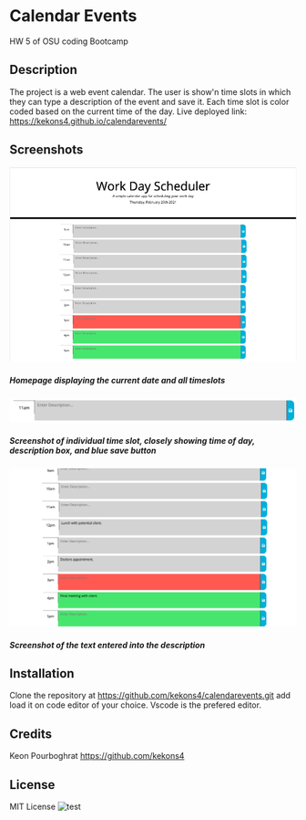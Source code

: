 # Calendar Events

HW 5 of OSU coding Bootcamp

## Description

The project is a web event calendar. The user is show'n time slots in which they can type a description of the event and save it. Each time slot is color coded based on the current time of the day.
Live deployed link: https://kekons4.github.io/calendarevents/

## Screenshots

![Screenshot_1](/Develop/assets/screenshots/screenshot_1.png)

##### Homepage displaying the current date and all timeslots

![Screenshot_2](/Develop/assets/screenshots/screenshot_2.png)

##### Screenshot of individual time slot, closely showing time of day, description box, and blue save button

![Screenshot_3](/Develop/assets/screenshots/screenshot_3.png)

##### Screenshot of the text entered into the description

## Installation

Clone the repository at https://github.com/kekons4/calendarevents.git add load it on
code editor of your choice. Vscode is the prefered editor.

## Credits

Keon Pourboghrat https://github.com/kekons4

## License

MIT License
![test](https://img.shields.io/apm/l/test)
